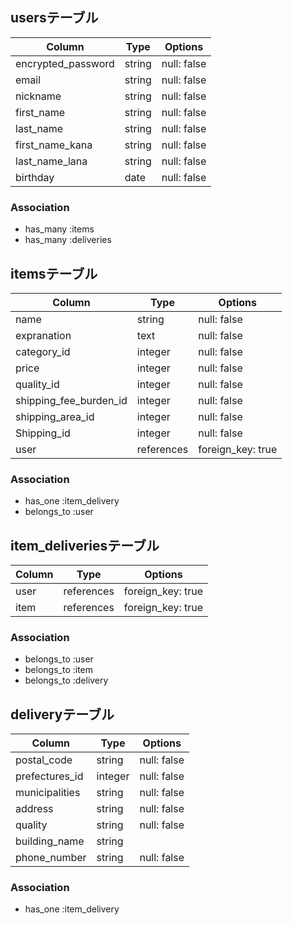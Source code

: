 ## usersテーブル

| Column             | Type       | Options     |
| ------------------ | ---------- | ------------|       
| encrypted_password | string     | null: false |
| email              | string     | null: false |
| nickname           | string     | null: false |
| first_name         | string     | null: false |
| last_name          | string     | null: false |
| first_name_kana    | string     | null: false |
| last_name_lana     | string     | null: false |
| birthday           | date       | null: false |

### Association

- has_many :items
- has_many :deliveries

## itemsテーブル

| Column                   | Type       | Options           |
| -------------------------| ---------- | ------------------|
| name                     | string     | null: false       |
| expranation              | text       | null: false       |
| category_id              | integer    | null: false       |
| price                    | integer    | null: false       |
| quality_id               | integer    | null: false       |
| shipping_fee_burden_id   | integer    | null: false       |
| shipping_area_id         | integer    | null: false       |
| Shipping_id              | integer    | null: false       |
| user                     | references | foreign_key: true |

### Association

- has_one :item_delivery
- belongs_to :user

## item_deliveriesテーブル

| Column   | Type       | Options           |
| -------- | ---------- | ----------------- |
| user     | references | foreign_key: true |
| item     | references | foreign_key: true |

### Association

- belongs_to :user
- belongs_to :item
- belongs_to :delivery

## deliveryテーブル

| Column              | Type       | Options           |
| --------------------| ---------- | ----------------- |
| postal_code         | string     | null: false       |
| prefectures_id      | integer    | null: false       |
| municipalities      | string     | null: false       |
| address             | string     | null: false       |
| quality             | string     | null: false       |
| building_name       | string     |                   |
| phone_number        | string     | null: false       |

### Association

- has_one :item_delivery

